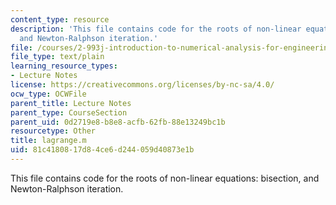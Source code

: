 ```yaml
---
content_type: resource
description: 'This file contains code for the roots of non-linear equations: bisection,
  and Newton-Ralphson iteration.'
file: /courses/2-993j-introduction-to-numerical-analysis-for-engineering-13-002j-spring-2005/81c4180817d84ce6d244059d40873e1b_lagrange.m
file_type: text/plain
learning_resource_types:
- Lecture Notes
license: https://creativecommons.org/licenses/by-nc-sa/4.0/
ocw_type: OCWFile
parent_title: Lecture Notes
parent_type: CourseSection
parent_uid: 0d2719e8-b8e8-acfb-62fb-88e13249bc1b
resourcetype: Other
title: lagrange.m
uid: 81c41808-17d8-4ce6-d244-059d40873e1b
---
```

This file contains code for the roots of non-linear equations: bisection, and Newton-Ralphson iteration.